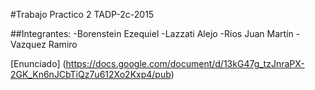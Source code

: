 #Trabajo Practico 2 TADP-2c-2015

##Integrantes: 
  -Borenstein Ezequiel
  -Lazzati Alejo 
  -Rios Juan Martín
  -Vazquez Ramiro

[Enunciado] (https://docs.google.com/document/d/13kG47g_tzJnraPX-2GK_Kn6nJCbTiQz7u612Xo2Kxp4/pub)
